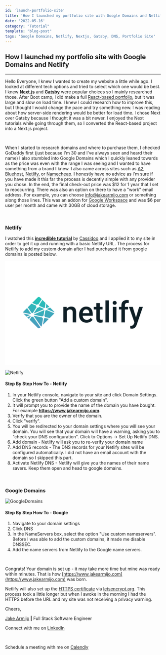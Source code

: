 ```yaml
---
id: 'launch-portfolio-site'
title: 'How I launched my portfolio site with Google Domains and Netlify'
date: '2022-05-16'
category: "Tutorial"
template: "blog-post"
tags: 'Google Domains, Netlify, Nextjs, Gatsby, DNS, Portfolio Site'
---
```

## How I launched my portfolio site with Google Domains and Netlify

____________________________________________________________
  
Hello Everyone, I knew I wanted to create my website a little while ago. I looked at different tech options and tried to select which one would be best. I knew **[Next.js](https://nextjs.org/)** and **[Gatsby](https://www.gatsbyjs.com/)** were popular choices so I mainly researched those. After Boot camp, I did make a full [React-based portfolio](https://reactjs.org/), but it was large and slow on load time. I knew I could research how to improve this, but I thought I would change the pace and try something new. I was reading about how server-side rendering would be better for load time. I chose Next over Gatsby because I thought it was a bit newer. I enjoyed the Next tutorials while going through them, so I converted the React-based project into a Next.js project.

</br>

When I started to research domains and where to purchase them, I checked GoDaddy first (just because I'm 30 and I've always seen and heard their name) I also stumbled into Google Domains which I quickly leaned towards as the price was even with the range I was seeing and I wanted to have something from a brand I knew. I also came across sites such as  [A2](https://www.a2hosting.com/), [Bluehost](https://www.bluehost.com/content/bluehost/en), [Netlify](https://www.netlify.com/), or [Namecheap](https://www.namecheap.com/). I honestly have no advice as I'm sure if you have made it this far the process is decently simple with any provider you chose. In the end, the final check-out price was $12 for 1 year that I set to reoccurring. There was also an option on there to have a "work" email address. For example, you can choose info@jakearmijo.com or something along those lines. This was an addon for [Google Workspace](https://workspace.google.com/) and was $6 per user per month and came with 30GB of cloud storage.

</br>

### Netlify

I watched this **[incredible tutorial](https://explorers.netlify.com/learn/nextjs)** by [Cassidoo](https://cassidoo.co/) and I applied it to my site in order to get it up and running with a basic Netlify URL. The process for Netlify to add my custom domain after I had purchased it from google domains is posted below.

![Netlify](../public/images/netlifyLogo.png)

<Image
  loader="myImageLoader"
  src="../public/images/netlifyLogo.png"
  alt="Netlify"
  width="200"
  height="150">

#### Step By Step How To - Netlify

1. In your Netlify console, navigate to your site and click Domain Settings. Click the green button "Add a custom domain".
2. It will prompt you to provide the name of the domain you have bought. For example **<https://www.jakearmijo.com>**.
3. Verify that you are the owner of the domain.
4. Click "verify".
5. You will be redirected to your domain settings where you will see your domain. You will see that your domain will have a warning, asking you to "check your DNS configuration". Click to Options -> Set Up Netlify DNS.
6. Add domain - Netlify will ask you to re-verify your domain name
7. Add DNS records - The DNS records for your Netlify sites will be configured automatically. I did not have an email account with the domain so I skipped this part.
8. Activate Netlify DNS - Netlify will give you the names of their name savers. Keep them open and head to google domains.

</br>

### Google Domains

<Image
  loader="myImageLoader"
  src="../public/images/google-domains-logo.png"
  alt="GoogleDomains"
  width="200"
  height="150">

#### Step By Step How To - Google

  1. Navigate to your domain settings
  2. Click DNS
  3. In the NameServers box, select the option "Use custom nameservers". Before I was able to add the custom domains, it made me disable DNSSEC.
  4. Add the name servers from Netlify to the Google name servers.

</br>

Congrats! Your domain is set up - it may take more time but mine was ready within minutes. That is how [https://www.jakearmijo.com](https://www.jakearmijo.com) was born.

Netlify will also set up the [HTTPS certificate](https://www.cloudflare.com/learning/ssl/what-is-an-ssl-certificate/) via [letsencrypt.org](https://letsencrypt.org/donate/). This process took a little longer but when I awoke in the morning I had the HTTPS before the URL and my site was not receiving a privacy warning.

Cheers,

[Jake Armijo](https://www.jakearmijo.com/) **|** Full Stack Software Engineer
</br>

Connect with me on [LinkedIn](https://www.linkedin.com/in/jake-armijo/)

</br>

Schedule a meeting with me on [Calendly](https://calendly.com/armijojake/meeting)
